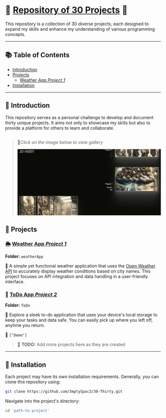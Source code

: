 
# 🚀 [Repository of 30 Projects](https://3mptyspac3.github.io/30-Thirty/) 🚀

This repository is a collection of 30 diverse projects, each designed to expand my skills and enhance my understanding of various programming concepts. 

---

## 📚 Table of Contents

- [Introduction](#introduction)
- [Projects](#projects)
  - [Weather App *Project 1*](https://3mptyspac3.github.io/30-Thirty/)
- [Installation](#installation)

---

## 🌟 Introduction

This repository serves as a personal challenge to develop and document thirty unique projects. It aims not only to showcase my skills but also to provide a platform for others to learn and collaborate.

## 

> 🔻*Click on the image below to view gallery*
>
> [![30-Thirty](https://github.com/3mptySpac3/30-Thirty/blob/main/Thumbnail.jpg?raw=true)](https://3mptyspac3.github.io/30-Thirty/)

## 📁 Projects

### 🌦 [Weather App *Project 1*](https://3mptyspac3.github.io/30-Thirty/)

**Folder:** `weatherApp`

🔗 A simple yet functional weather application that uses the [Open Weather API](https://openweathermap.org/) to accurately display weather conditions based on city names. This project focuses on API integration and data handling in a user-friendly interface.

### 📝 [ToDo App *Project 2*](https://3mptyspac3.github.io/30-Thirty/)

**Folder:** `ToDo`

🔗 Explore a sleek to-do application that uses your device's local storage to keep your tasks and data safe. You can easily pick up where you left off, anytime you return.


🎥 
`["Demo"]`

> 📝 **TODO:** Add more projects here as they are created

---

## 🔧 Installation

Each project may have its own installation requirements. Generally, you can clone this repository using:

```bash
git clone https://github.com/3mptySpac3/30-Thirty.git
```

Navigate into the project's directory:
```bash
cd 'path-to-project'
```

